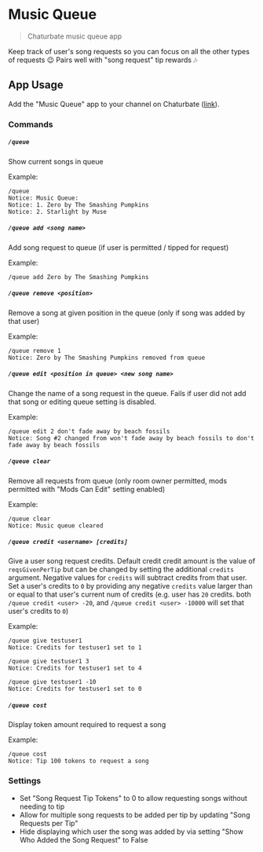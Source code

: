 # Music Queue
> Chaturbate music queue app

Keep track of user's song requests so you can focus on all the other types of requests 😉 Pairs well with "song request" tip rewards 🎶

## App Usage

Add the "Music Queue" app to your channel on Chaturbate ([link](https://chaturbate.com/apps2/1/a1960a32-Music-Queue/)).

### Commands

##### `/queue`

Show current songs in queue

Example:
```
/queue
Notice: Music Queue:
Notice: 1. Zero by The Smashing Pumpkins
Notice: 2. Starlight by Muse
```

##### `/queue add <song name>`

Add song request to queue (if user is permitted / tipped for request)

Example:
```
/queue add Zero by The Smashing Pumpkins
```

##### `/queue remove <position>`

Remove a song at given position in the queue (only if song was added by that user)

Example:
```
/queue remove 1
Notice: Zero by The Smashing Pumpkins removed from queue
```


##### `/queue edit <position in queue> <new song name>`

Change the name of a song request in the queue.  Fails if user did not add that song or editing queue setting is disabled.

Example:
```
/queue edit 2 don't fade away by beach fossils
Notice: Song #2 changed from won't fade away by beach fossils to don't fade away by beach fossils
```

##### `/queue clear`

Remove all requests from queue (only room owner permitted, mods permitted with "Mods Can Edit" setting enabled)

Example:
```
/queue clear
Notice: Music queue cleared
```

##### `/queue credit <username> [credits]`
Give a user song request credits. Default credit credit amount is the value of `reqsGivenPerTip` but can be changed by setting the additional `credits` argument. Negative values for `credits` will subtract credits from that user. Set a user's credits to `0` by providing any negative `credits` value larger than or equal to that user's current num of credits (e.g. user has `20` credits. both `/queue credit <user> -20`, and `/queue credit <user> -10000` will set that user's credits to `0`)

Example:
```
/queue give testuser1
Notice: Credits for testuser1 set to 1

/queue give testuser1 3
Notice: Credits for testuser1 set to 4

/queue give testuser1 -10
Notice: Credits for testuser1 set to 0
```

##### `/queue cost`

Display token amount required to request a song

Example:
```
/queue cost
Notice: Tip 100 tokens to request a song
```

### Settings

- Set "Song Request Tip Tokens" to 0 to allow requesting songs without needing to tip
- Allow for multiple song requests to be added per tip by updating "Song Requests per Tip"
- Hide displaying which user the song was added by via setting "Show Who Added the Song Request" to False